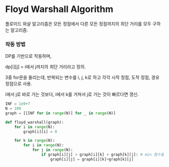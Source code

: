 # Floyd Warshall Algorithm

플로이드 와샬 알고리즘은 모든 정점에서 다른 모든 정점까지의 최단 거리를 모두 구하는 알고리즘.

### **작동 방법**

DP를 기반으로 작동하며,

dp[i][j] = i에서 j까지의 최단 거리라고 정의.

3중 for문을 돌리는데, 반복되는 변수를 i, j, k로 하고 각각 시작 정점, 도착 정점, 경유 정점으로 사용.

i에서 j로 바로 가는 것보다, i에서 k를 거쳐서 j로 가는 것이 빠르다면 갱신.

```python
INF = 1e9+7
N = 100
graph = [[INF for in range(N)] for _ in range(N)]

def floyd_warshall(graph):
    for i in range(N):
        graph[i][i] = 0

    for k in range(N):
        for i in range(N):
            for j in range(N):
                if graph[i][j] > graph[i][k] + graph[k][j]: # min 함수를 쓰는 것보다 속도가 빠름
                    graph[i][j] = graph[i][k]+graph[k][j]
```

